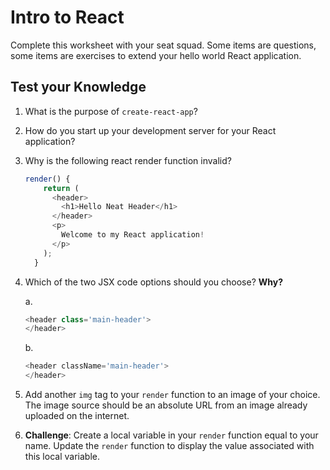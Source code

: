 # Intro to React

Complete this worksheet with your seat squad. Some items are questions, some items are exercises to extend your hello world React application.

## Test your Knowledge

1. What is the purpose of `create-react-app`?

1. How do you start up your development server for your React application?

1. Why is the following react render function invalid?
    ```JavaScript
    render() {
        return (
          <header>
            <h1>Hello Neat Header</h1>
          </header>
          <p>
            Welcome to my React application!
          </p>
        );
      }
    ```

1. Which of the two JSX code options should you choose? **Why?**

    a.
    ```javascript
    <header class='main-header'>
    </header>
    ```
    b.
    ```javascript
    <header className='main-header'>
    </header>
    ```

1. Add another `img` tag to your `render` function to an image of your choice. The image source should be an absolute URL from an image already uploaded on the internet.

1. **Challenge**: Create a local variable in your `render` function equal to your name. Update the `render` function to display the value associated with this local variable.
